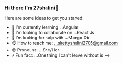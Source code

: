 ### Hi there I'm 27shalini👋



Here are some ideas to get you started:

- 🌱 I’m currently learning ...Angular
- 👯 I’m looking to collaborate on ...React Js
- 🤔 I’m looking for help with ...Mongo Db
- 📫 How to reach me: ...shettyshalini2705@gmail.com
- 😄 Pronouns: ...She/Her
- ⚡ Fun fact: ...One thing I can't leave without is
-->
